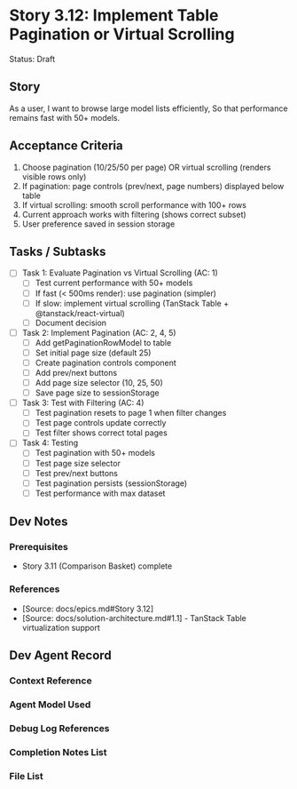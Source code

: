 # Story 3.12: Implement Table Pagination or Virtual Scrolling

Status: Draft

## Story

As a user,
I want to browse large model lists efficiently,
So that performance remains fast with 50+ models.

## Acceptance Criteria

1. Choose pagination (10/25/50 per page) OR virtual scrolling (renders visible rows only)
2. If pagination: page controls (prev/next, page numbers) displayed below table
3. If virtual scrolling: smooth scroll performance with 100+ rows
4. Current approach works with filtering (shows correct subset)
5. User preference saved in session storage

## Tasks / Subtasks

- [ ] Task 1: Evaluate Pagination vs Virtual Scrolling (AC: 1)
  - [ ] Test current performance with 50+ models
  - [ ] If fast (< 500ms render): use pagination (simpler)
  - [ ] If slow: implement virtual scrolling (TanStack Table + @tanstack/react-virtual)
  - [ ] Document decision

- [ ] Task 2: Implement Pagination (AC: 2, 4, 5)
  - [ ] Add getPaginationRowModel to table
  - [ ] Set initial page size (default 25)
  - [ ] Create pagination controls component
  - [ ] Add prev/next buttons
  - [ ] Add page size selector (10, 25, 50)
  - [ ] Save page size to sessionStorage

- [ ] Task 3: Test with Filtering (AC: 4)
  - [ ] Test pagination resets to page 1 when filter changes
  - [ ] Test page controls update correctly
  - [ ] Test filter shows correct total pages

- [ ] Task 4: Testing
  - [ ] Test pagination with 50+ models
  - [ ] Test page size selector
  - [ ] Test prev/next buttons
  - [ ] Test pagination persists (sessionStorage)
  - [ ] Test performance with max dataset

## Dev Notes

### Prerequisites
- Story 3.11 (Comparison Basket) complete

### References
- [Source: docs/epics.md#Story 3.12]
- [Source: docs/solution-architecture.md#1.1] - TanStack Table virtualization support

## Dev Agent Record

### Context Reference

### Agent Model Used

### Debug Log References

### Completion Notes List

### File List
